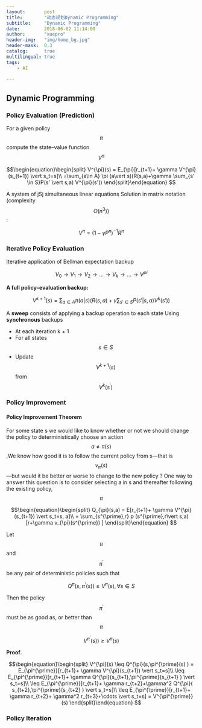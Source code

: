 ```yaml
---
layout:       post
title:        "动态规划Dynamic Programming"
subtitle:     "Dynamic Programming"
date:         2018-06-02 11:14:00
author:       "xuepro"
header-img:   "img/home_bg.jpg"
header-mask:  0.3
catalog:      true
multilingual: true
tags:
    - AI
    
---
```


##  Dynamic Programming

###  Policy Evaluation (Prediction)
For a given policy $$\pi$$ compute the state–value
function $$V^{\pi}$$

$$\begin{equation}\begin{split}
V^{\pi}(s) = E_{\pi}[r_{t+1}+ \gamma V^{\pi}(s_{t+1}) \vert s_t=s]\\ 
=\sum_{a\in A} \pi (a\vert s)(R(s,a)+\gamma \sum_{s' \in S}P(s' \vert s,a) V^{\pi}(s'))
\end{split}\end{equation} $$

A system of jSj simultaneous linear equations
Solution in matrix notation (complexity $$O(n^3))$$:

$$V^{\pi} = (1- \gamma P^{\pi})^{-1} R^{\pi}$$

### Iterative Policy Evaluation

Iterative application of Bellman expectation backup

$$V_0\rightarrow V_1\rightarrow V_2\rightarrow ...\rightarrow V_k\rightarrow ...\rightarrow V^{pi}$$

**A full policy–evaluation backup:**

$$V^{k+1}(s) =\sum_{a\in A} \pi (a\vert s)(R(s,a)+\gamma \sum_{s' \in S}P(s' \vert s,a) V^{k}(s'))$$


A **sweep** consists of applying a backup operation to each state
Using **synchronous** backups
 - At each iteration k + 1
 - For all states $$s\in S$$
 - Update $$V^{k+1}(s)$$ from $$V^{k}(s^{\prime})$$
 
### Policy Improvement

#### Policy Improvement Theorem

 For some state s we would like to know whether or not we should change the policy to deterministically choose an action $$a \neq \pi(s)$$,We know how good it is to follow the
current policy from s—that is $$v_{\pi}(s)$$—but would it be better or worse to change to the
new policy ? One way to answer this question is to consider selecting a in s and thereafter following the existing policy, $$\pi$$


$$\begin{equation}\begin{split}
Q_{\pi}(s,a) = E[r_{t+1}+ \gamma V^{\pi}(s_{t+1}) \vert s_t=s, a]\\ 
= \sum_{s^{\prime},r} p (s^{\prime},r\vert s,a) [r+\gamma v_{\pi}(s^{\prime}) ]
\end{split}\end{equation} $$

Let $$\pi$$ and $$\pi^{\prime}$$  be any pair of deterministic policies such that

 $$ Q^{\pi}(s,\pi^{\prime}(s))  \geq V^\pi(s), \forall s\in S$$
 
 
Then the policy $$\pi^{\prime}$$ must be as good as, or better than $$\pi$$
  
   $$V^{\pi^{\prime}} (s)) \geq V^\pi(s) $$
   
**Proof**.

$$\begin{equation}\begin{split}
V^{\pi}(s) \leq Q^{\pi}(s,\pi^{\prime}(s) )
= E_{\pi^{\prime}}[r_{t+1}+ \gamma V^{\pi}(s_{t+1}) \vert s_t=s]\\
\leq E_{\pi^{\prime}}[r_{t+1}+ \gamma Q^{\pi}(s_{t+1},\pi^{\prime}(s_{t+1} ) \vert s_t=s]\\
\leq E_{\pi^{\prime}}[r_{t+1}+ \gamma r_{t+2}+\gamma^2 Q^{\pi}( s_{t+2},\pi^{\prime}(s_{t+2} ) \vert s_t=s]\\
\leq E_{\pi^{\prime}}[r_{t+1}+ \gamma r_{t+2}+ \gamma^2 r_{t+3}+\cdots \vert s_t=s] = V^{\pi^{\prime}}(s)
\end{split}\end{equation} $$


### Policy Iteration

